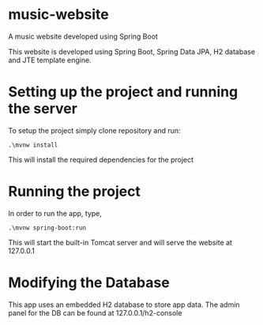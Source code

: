 # music-website
A music website developed using Spring Boot

This website is developed using Spring Boot, Spring Data JPA, H2 database and JTE template engine. 

# Setting up the project and running the server

To setup the project simply clone repository and run:

```shell
.\mvnw install
```
This will install the required dependencies for the project

# Running the project

In order to run the app, type,

```shell
.\mvnw spring-boot:run
```

This will start the built-in Tomcat server and will serve the website at 127.0.0.1

# Modifying the Database

This app uses an embedded H2 database to store app data. The admin panel for the DB can be found at
127.0.0.1/h2-console